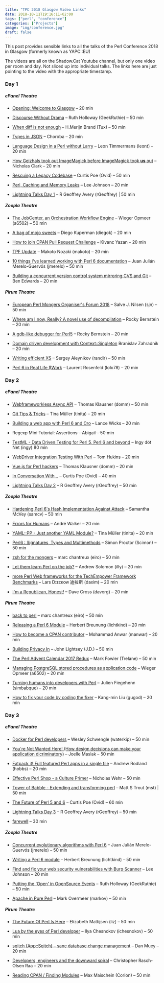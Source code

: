 ```yaml
---
title: "TPC 2018 Glasgow Video Links"
date: 2018-10-11T19:16:11+02:00
tags: ["perl", "conference"]
categories: ["Projects"]
image: "img/conference.jpg"
draft: false
---
```


This post provides sensible links to all the talks of the Perl Conference 2018
in Glasgow (formerly known as YAPC::EU)

The videos are all on the Shadow.Cat Youtube channel, but only one video per
room and day. Not sliced up into individual talks. The links here are just
pointing to the video with the appropriate timestamp.

### Day 1

##### cPanel Theatre

- [Opening: Welcome to Glasgow](https://youtube.com/watch?v=KrGSg7uVZj0&t=215) –
  20 min

- [Discourse Without Drama](https://www.youtube.com/watch?v=KrGSg7uVZj0&t=955s)
  – Ruth Holloway (GeekRuthie) – 50 min

- [When diff is not enough](https://www.youtube.com/watch?v=KrGSg7uVZj0&t=5710s)
  – H.Merijn Brand (Tux) – 50 min

- [Types in JSON](https://www.youtube.com/watch?v=KrGSg7uVZj0&t=10590s) –
  Choroba – 20 min

- [Language Design in a Perl without
  Larry](https://youtube.com/watch?v=KrGSg7uVZj0&t=12273) – Leon Timmermans
  (leont) – 20 min

- [How Geizhals took out ImageMagick before ImageMagick took **us**
  out](https://youtube.com/watch?v=KrGSg7uVZj0&t=14066) – Nicholas
  Clark – 20 min

- [Rescuing a Legacy
  Codebase](https://www.youtube.com/watch?v=KrGSg7uVZj0&t=20140s) – Curtis Poe
  (Ovid) – 50 min

- [Perl, Caching and Memory
  Leaks](https://www.youtube.com/watch?v=KrGSg7uVZj0&t=24840s) – Lee Johnson –
  20 min

- [Lightning Talks Day 1](https://www.youtube.com/watch?v=KrGSg7uVZj0&t=27960s)
  – R Geoffrey Avery (rGeoffrey) | 50 min

##### Zoopla Theatre

- [The JobCenter, an Orchestration Workflow
  Engine](https://youtube.com/watch?v=9QYBMNRaFw0&t=52) – Wieger Opmeer (a6502)
  – 50 min

- [A bag of mojo sweets](https://youtube.com/watch?v=9QYBMNRaFw0&t=4786) – Diego
  Kuperman (diegok) – 20 min

- [How to join CPAN Pull Request
  Challenge](https://youtube.com/watch?v=9QYBMNRaFw0&t=6561) – Kivanc Yazan – 20
  min

- [TPF Update](https://youtube.com/watch?v=9QYBMNRaFw0&t=8358) – Makoto Nozaki
  (makoto) – 20 min

- [10 things I've learned working with Perl 6
  documentation](https://youtube.com/watch?v=9QYBMNRaFw0&t=14460) – Juan Julián
  Merelo-Guervós (jmerelo) – 50 min

- [Building a concurrent version control system mirroring CVS and
  Git](https://youtube.com/watch?v=9QYBMNRaFw0&t=19375) – Ben
  Edwards – 20 min

##### Pirum Theatre

- [European Perl Mongers Organiser's Forum
  2018](https://youtube.com/watch?v=rHN1x7aFQG0&t=250) – Salve J. Nilsen (sjn) –
  50 min

- [Where am I now, Really? A novel use of
  decompilation](https://youtube.com/watch?v=rHN1x7aFQG0&t=5094) – Rocky
  Bernstein – 20 min

- [A gdb-like debugger for
  Perl5](https://youtube.com/watch?v=rHN1x7aFQG0&t=6987) – Rocky Bernstein – 20
  min

- [Domain driven development with
  Context::Singleton](https://youtube.com/watch?v=rHN1x7aFQG0&t=8605) Branislav
  Zahradnik – 20 min

- [Writing efficient XS](https://youtube.com/watch?v=rHN1x7aFQG0&t=14598) –
  Sergey Aleynikov (randir) – 50 min

- [Perl 6 in Real Life
  $Work](https://www.youtube.com/watch?v=rHN1x7aFQG0&t=19420) – Laurent
  Rosenfeld (lolo78) – 20 min

### Day 2

##### cPanel Theatre

- [Webframeworkless Async API](https://youtube.com/watch?v=b576729rQ9U&t=636) –
  Thomas Klausner (domm) – 50 min

- [Git Tips & Tricks](https://youtube.com/watch?v=b576729rQ9U&t=4130) – Tina
  Müller (tinita) – 20 min

- [Building a web app with Perl 6 and
  Cro](https://youtube.com/watch?v=b576729rQ9U&t=5850) – Lance Wicks – 20 min

- ~~Regexp Mini Tutorial: Assertions – Abigail – 50 min~~

- [TestML - Data Driven Testing for Perl 5, Perl 6 and
  beyond](https://youtube.com/watch?v=b576729rQ9U&t=17341) – Ingy döt Net (ingy)
  80 min

- [WebDriver Integration Testing With
  Perl](https://youtube.com/watch?v=b576729rQ9U&t=24405) – Tom Hukins – 20 min

- [Vue.js for Perl hackers](https://youtube.com/watch?v=b576729rQ9U&t=26229) –
  Thomas Klausner (domm) – 20 min

- [In Conversation With…](https://youtube.com/watch?v=b576729rQ9U&t=28382) –
  Curtis Poe (Ovid) – 40 min

- [Lightning Talks Day 2](https://youtube.com/watch?v=b576729rQ9U&t=31723) – R
  Geoffrey Avery (rGeoffrey) – 50 min

##### Zoopla Theatre

- [Hardening Perl 6's Hash Implementation Against
  Attack](https://youtube.com/watch?v=Sy-qb5nXKyc&t=369) – Samantha McVey
  (samcv) – 50 min

- [Errors for Humans](https://youtube.com/watch?v=Sy-qb5nXKyc&t=3928) – André
  Walker – 20 min

- [YAML::PP - Just another YAML
  Module?](https://youtube.com/watch?v=Sy-qb5nXKyc&t=5680) – Tina Müller
  (tinita) – 20 min

- [Perl6 : Signatures, Types and
  Multimethods](https://youtube.com/watch?v=Sy-qb5nXKyc&t=8701) – Simon Proctor
  (Scimon) – 50 min

- [zsh for the mongers](https://youtube.com/watch?v=Sy-qb5nXKyc&t=17269) – marc
  chantreux (eiro) – 50 min

- [Let them learn Perl on the
  job?](https://youtube.com/watch?v=Sy-qb5nXKyc&t=20698) – Andrew Solomon (illy)
  – 20 min

- [more Perl Web frameworks for the TechEmpower Framework
  Benchmarks](https://youtube.com/watch?v=Sy-qb5nXKyc&t=24170) – Lars Dɪᴇᴄᴋᴏᴡ
  迪拉斯 (daxim) – 20 min

- [I'm a Republican, Honest!](https://youtube.com/watch?v=Sy-qb5nXKyc&t=25963) –
  Dave Cross (davorg) – 20 min

##### Pirum Theatre

- [back to perl](https://youtube.com/watch?v=gb69MTktlzw&t=299) – marc chantreux
  (eiro) – 50 min

- [Releasing a Perl 6 Module](https://youtube.com/watch?v=gb69MTktlzw&t=4091) –
  Herbert Breunung (lichtkind) – 20 min

- [How to become a CPAN
  contributor](https://youtube.com/watch?v=gb69MTktlzw&t=5602) – Mohammad Anwar
  (manwar) – 20 min

- [Building Privacy In](https://youtube.com/watch?v=gb69MTktlzw&t=8672) – John
  Lightsey (J.D.) – 50 min

- [The Perl Advent Calendar 2017
  Redux](https://youtube.com/watch?v=gb69MTktlzw&t=16883) – Mark Fowler
  (Trelane) – 50 min

- [Managing PostgreSQL stored procedures as application
  code](https://youtube.com/watch?v=gb69MTktlzw&t=20501) – Wieger Opmeer
  (a6502) – 20 min

- [Turning humans into developers with
  Perl](https://youtube.com/watch?v=gb69MTktlzw&t=24150) – Julien Fiegehenn
  (simbabque) – 20 min

- [How to fix your code by coding the
  fixer](https://youtube.com/watch?v=gb69MTktlzw&t=25868) – Kang-min Liu (gugod)
  – 20 min

### Day 3

##### cPanel Theatre

- [Docker for Perl developers](https://youtube.com/watch?v=Y3TH8dJhEwE&t=1466) –
  Wesley Schwengle (waterkip) – 50 min

- [You're Not Wanted Here! (How design decisions can make your application
  dicriminatory)](https://youtube.com/watch?v=Y3TH8dJhEwE&t=5059) – Joelle
  Maslak – 50 min

- [Fatpack it! Full featured Perl apps in a single
  file](https://youtube.com/watch?v=Y3TH8dJhEwE&t=9825) – Andrew Rodland (hobbs)
  – 20 min

- [Effective Perl Shop - a Culture
  Primer](https://youtube.com/watch?v=Y3TH8dJhEwE&t=11747) – Nicholas Wehr – 50
  min

- [Tower of Babble - Extending and transforming
  perl](https://youtube.com/watch?v=Y3TH8dJhEwE&t=19062) – Matt S Trout (mst) |
  50 min

- [The Future of Perl 5 and 6](https://youtube.com/watch?v=Y3TH8dJhEwE&t=23915)
  – Curtis Poe (Ovid) – 60 min

- [Lightning Talks Day 3](https://youtube.com/watch?v=Y3TH8dJhEwE&t=27880) – R
  Geoffrey Avery (rGeoffrey) – 50 min

- [farewell](https://youtube.com/watch?v=Y3TH8dJhEwE&t=32050) – 30 min

##### Zoopla Theatre

- [Concurrent evolutionary algorithms with Perl
  6](https://youtube.com/watch?v=_i9iske66us&t=1439) – Juan Julián
  Merelo-Guervós (jmerelo) – 50 min

- [Writing a Perl 6 module](https://youtube.com/watch?v=_i9iske66us&t=4482) –
  Herbert Breunung (lichtkind) – 50 min

- [Find and fix your web security vulnerabilities with Burp
  Scanner](https://youtube.com/watch?v=_i9iske66us&t=9763) – Lee Johnson – 20
  min

- [Putting the 'Open' in OpenSource
  Events](https://youtube.com/watch?v=_i9iske66us&t=11567) – Ruth Holloway
  (GeekRuthie) – 50 min

- [Apache in Pure Perl](https://youtube.com/watch?v=_i9iske66us&t=18755) – Mark
  Overmeer (markov) – 50 min

##### Pirum Theatre

- [The Future Of Perl Is Here](https://youtube.com/watch?v=RfdOYbyRwB4&t=1430) –
  Elizabeth Mattijsen (liz) – 50 min

- [Lua by the eyes of Perl
  developer](https://youtube.com/watch?v=RfdOYbyRwB4&t=5026) – Ilya Chesnokov
  (ichesnokov) – 50 min

- [sqitch (App::Sqitch) – sane database change
  management](https://youtube.com/watch?v=RfdOYbyRwB4&t=9822) – Dan Muey – 20
  min

- [Developers, engineers and the downward
  spiral](https://youtube.com/watch?v=RfdOYbyRwB4&t=11624) – Christopher
  Rasch-Olsen Raa – 20 min

- [Reading CPAN / Finding
  Modules](https://youtube.com/watch?v=RfdOYbyRwB4&t=18804) – Max Maischein
  (Corion) – 50 min
